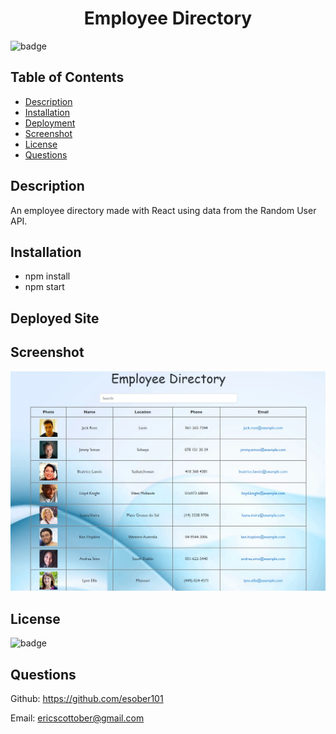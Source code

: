 <h1 align="center"> Employee Directory </h1>

![badge](https://img.shields.io/badge/license-MIT-blue)

## Table of Contents
- [Description](#description)
- [Installation](#install)
- [Deployment](#deployed) 
- [Screenshot](#screenshot)
- [License](#license)
- [Questions](#questions)

## Description
An employee directory made with React using data from the Random User API.

## Installation
- npm install
- npm start

## Deployed Site


## Screenshot
![Screenshot](public/screenshot.jpg "Screenshot")

## License
![badge](https://img.shields.io/badge/license-MIT-blue)

## Questions
Github: https://github.com/esober101

Email: ericscottober@gmail.com